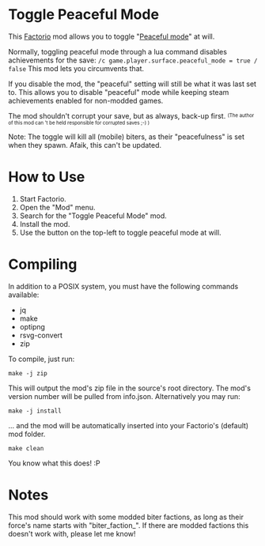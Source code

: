 # Toggle Peaceful Mode

This [Factorio](https://factorio.com/) mod allows you to toggle "[Peaceful mode](https://wiki.factorio.com/index.php?title=World_generator#Enemy)" at will.

Normally, toggling peaceful mode through a lua command disables achievements for the save:
`/c game.player.surface.peaceful_mode = true / false`
This mod lets you circumvents that.

If you disable the mod, the "peaceful" setting will still be what it was last set to. This allows you to disable "peaceful" mode while keeping steam achievements enabled for non-modded games.

The mod shouldn't corrupt your save, but as always, back-up first.
<sup><sub>(The author of this mod can 't be held responsible for corrupted saves ;-) )</sub></sup>

Note: The toggle will kill all (mobile) biters, as their "peacefulness" is set when they spawn. Afaik, this can't be updated.

# How to Use

1. Start Factorio.
1. Open the "Mod" menu.
1. Search for the "Toggle Peaceful Mode" mod.
1. Install the mod.
1. Use the button on the top-left to toggle peaceful mode at will.

# Compiling

In addition to a POSIX system, you must have the following commands available:

* jq
* make
* optipng
* rsvg-convert
* zip

To compile, just run:

```
make -j zip
```

This will output the mod's zip file in the source's root directory. The mod's version number will be pulled from info.json. Alternatively you may run:

```
make -j install
```

... and the mod will be automatically inserted into your Factorio's (default) mod folder.

```
make clean
```

You know what this does! :P

# Notes

This mod should work with some modded biter factions, as long as their force's name starts with "biter_faction_". If there are modded factions this doesn't work with, please let me know!
